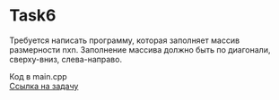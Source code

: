 # Task6
Требуется написать программу, которая заполняет массив размерности nxn. Заполнение массива должно быть по диагонали, сверху-вниз, слева-направо.
    
Код в main.cpp  
[Ссылка на задачу](http://cppstudio.com/post/4991/)